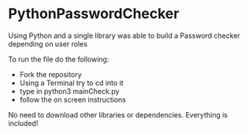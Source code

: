 # PythonPasswordChecker
Using Python and a single library was able to build a Password checker depending on user roles

To run the file do the following:

- Fork the repository
- Using a Terminal try to cd into it
- type in python3 mainCheck.py
- follow the on screen instructions

No need to download other libraries or dependencies. Everything is included!


